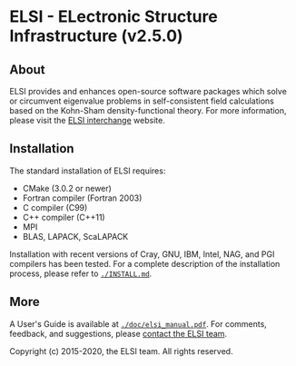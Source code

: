 # ELSI - ELectronic Structure Infrastructure (v2.5.0)

## About

ELSI provides and enhances open-source software packages which solve or
circumvent eigenvalue problems in self-consistent field calculations based on
the Kohn-Sham density-functional theory. For more information, please visit the
[ELSI interchange](http://elsi-interchange.org) website.

## Installation

The standard installation of ELSI requires:

* CMake (3.0.2 or newer)
* Fortran compiler (Fortran 2003)
* C compiler (C99)
* C++ compiler (C++11)
* MPI
* BLAS, LAPACK, ScaLAPACK

Installation with recent versions of Cray, GNU, IBM, Intel, NAG, and PGI
compilers has been tested. For a complete description of the installation
process, please refer to [`./INSTALL.md`](./INSTALL.md).

## More

A User's Guide is available at [`./doc/elsi_manual.pdf`](./doc/elsi_manual.pdf).
For comments, feedback, and suggestions, please
[contact the ELSI team](mailto:elsi-team@duke.edu).

Copyright (c) 2015-2020, the ELSI team. All rights reserved.
